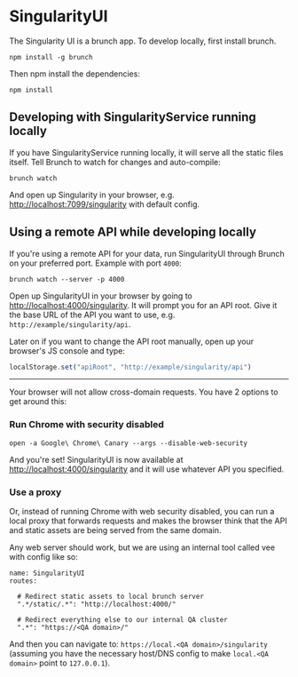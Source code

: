 # SingularityUI

The Singularity UI is a brunch app. To develop locally, first install brunch.

```shell
npm install -g brunch
```

Then npm install the dependencies:

```shell
npm install
```

## Developing with SingularityService running locally

If you have SingularityService running locally, it will serve all the static files itself. Tell Brunch to watch for changes and auto-compile:

```shell
brunch watch
```

And open up Singularity in your browser, e.g. [http://localhost:7099/singularity](http://localhost:7099/singularity) with default config.

## Using a remote API while developing locally

If you're using a remote API for your data, run SingularityUI through Brunch on your preferred port. Example with port `4000`:

```shell
brunch watch --server -p 4000
```

Open up SingularityUI in your browser by going to [http://localhost:4000/singularity](http://localhost:4000/singularity). It will prompt you for an API root. Give it the base URL of the API you want to use, e.g. `http://example/singularity/api`.

Later on if you want to change the API root manually, open up your browser's JS console and type:

```javascript
localStorage.set("apiRoot", "http://example/singularity/api")
```

----

Your browser will not allow cross-domain requests. You have 2 options to get around this:

### Run Chrome with security disabled

```shell
open -a Google\ Chrome\ Canary --args --disable-web-security
```

And you're set! SingularityUI is now available at [http://localhost:4000/singularity](http://localhost:4000/singularity) and it will use whatever API you specified.

### Use a proxy

Or, instead of running Chrome with web security disabled, you can run a local proxy that forwards requests and makes the browser think that the API and static assets are being served from the same domain.

Any web server should work, but we are using an internal tool called vee with config like so:

```
name: SingularityUI
routes:

  # Redirect static assets to local brunch server
  ".*/static/.*": "http://localhost:4000/"

  # Redirect everything else to our internal QA cluster
  ".*": "https://<QA domain>/"
```

And then you can navigate to: `https://local.<QA domain>/singularity` (assuming you have the necessary host/DNS config to make `local.<QA domain>` point to `127.0.0.1`).
